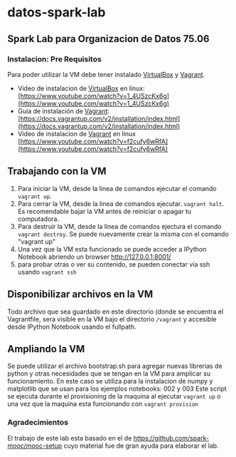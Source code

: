 # datos-spark-lab
## Spark Lab para Organizacion de Datos 75.06

### Instalacion: Pre Requisitos

Para poder utilizar la VM debe tener instalado [VirtualBox](https://www.virtualbox.org/) y [Vagrant](https://www.vagrantup.com/).

* Video de instalacion de [VirtualBox](https://www.virtualbox.org/) en linux: [https://www.youtube.com/watch?v=1_4USzcKx6g](https://www.youtube.com/watch?v=1_4USzcKx6g)
* Guia de instalación de [Vagrant](https://www.vagrantup.com/): [https://docs.vagrantup.com/v2/installation/index.html](https://docs.vagrantup.com/v2/installation/index.html)
* Video de instalacion de [Vagrant](https://www.vagrantup.com/) en linux [https://www.youtube.com/watch?v=f2cufy6wRfA](https://www.youtube.com/watch?v=f2cufy6wRfA)

## Trabajando con la VM

1. Para iniciar la VM, desde la linea de comandos ejecutar el comando `vagrant up`.
2. Para cerrar la VM, desde la linea de comandos ejecutar. `vagrant halt`. Es recomendable bajar la VM antes de reiniciar o apagar tu computadora.
3. Para destruir la VM, desde la linea de comandos ejectura el comando `vagrant destroy`. Se puede nuevamente crear la misma con el comando "vagrant up"
4. Una vez que la VM esta funcionado se puede acceder a IPython Notebook abriendo un browser http://127.0.0.1:8001/
5. para probar otras o ver su contenido, se pueden conectar via ssh usando `vagrant ssh` 

## Disponibilizar archivos en la VM
Todo archivo que sea guardado en este directorio (donde se encuentra el Vagrantfile, sera visible en la VM bajo el directorio `/vagrant` y accesible desde IPython Notebook usando el fullpath.

## Ampliando la VM
Se puede utilizar el archivo bootstrap.sh para agregar nuevas librerias de python y otras necesidades que se tengan en la VM para amplicar su funcionamiento.
En este caso se utiliza para la instalacion de numpy y matplotlib que se usan para los ejemplos notebooks: 002 y 003
Este script se ejecuta durante el provisioning de la maquina al ejecutar `vagrant up` o una vez que la maquina esta funcionando con `vagrant provision`

### Agradecimientos
El trabajo de este lab esta basado en el de https://github.com/spark-mooc/mooc-setup cuyo material fue de gran ayuda para elaborar el lab.

